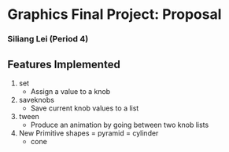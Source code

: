 # Graphics Final Project: Proposal

### Siliang Lei (Period 4)

## Features Implemented
1. set
    - Assign a value to a knob
2. saveknobs
    - Save current knob values to a list
3. tween
    - Produce an animation by going between two knob lists
4. New Primitive shapes
    = pyramid
    = cylinder
    - cone
